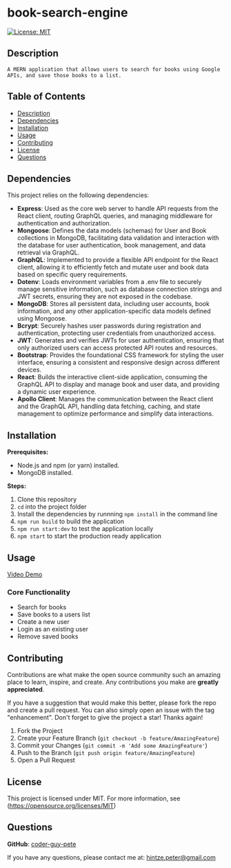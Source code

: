 # book-search-engine

  [![License: MIT](https://img.shields.io/badge/License-MIT-blue.svg)](https://opensource.org/licenses/MIT)

## Description

    A MERN application that allows users to search for books using Google APIs, and save those books to a list.
  
## Table of Contents

* [Description](#description)
* [Dependencies](#dependencies)
* [Installation](#installation)
* [Usage](#usage)
* [Contributing](#contributing)
* [License](#license)
* [Questions](#questions)

## Dependencies

  This project relies on the following dependencies:

* **Express**: Used as the core web server to handle API requests from the React client, routing GraphQL queries, and managing middleware for authentication and authorization.
* **Mongoose**: Defines the data models (schemas) for User and Book collections in MongoDB, facilitating data validation and interaction with the database for user authentication, book management, and data retrieval via GraphQL.
* **GraphQL**: Implemented to provide a flexible API endpoint for the React client, allowing it to efficiently fetch and mutate user and book data based on specific query requirements.
* **Dotenv**: Loads environment variables from a .env file to securely manage sensitive information, such as database connection strings and JWT secrets, ensuring they are not exposed in the codebase.
* **MongoDB**: Stores all persistent data, including user accounts, book information, and any other application-specific data models defined using Mongoose.
* **Bcrypt**: Securely hashes user passwords during registration and authentication, protecting user credentials from unauthorized access.
* **JWT**: Generates and verifies JWTs for user authentication, ensuring that only authorized users can access protected API routes and resources.
* **Bootstrap**: Provides the foundational CSS framework for styling the user interface, ensuring a consistent and responsive design across different devices.
* **React**: Builds the interactive client-side application, consuming the GraphQL API to display and manage book and user data, and providing a dynamic user experience.
* **Apollo Client**: Manages the communication between the React client and the GraphQL API, handling data fetching, caching, and state management to optimize performance and simplify data interactions.

## Installation

**Prerequisites:**

* Node.js and npm (or yarn) installed.
* MongoDB installed.

**Steps:**

1. Clone this repository
2. `cd` into the project folder
3. Install the dependencies by runnning `npm install` in the command line
4. `npm run build` to build the application
4. `npm run start:dev` to test the application locally
5. `npm start` to start the production ready application

## Usage

[Video Demo]()

### Core Functionality

* Search for books
* Save books to a users list
* Create a new user
* Login as an existing user
* Remove saved books

## Contributing

Contributions are what make the open source community such an amazing place to learn, inspire, and create. Any contributions you make are **greatly appreciated**.

If you have a suggestion that would make this better, please fork the repo and create a pull request. You can also simply open an issue with the tag "enhancement".
Don't forget to give the project a star! Thanks again!

1. Fork the Project
2. Create your Feature Branch (`git checkout -b feature/AmazingFeature`)
3. Commit your Changes (`git commit -m 'Add some AmazingFeature'`)
4. Push to the Branch (`git push origin feature/AmazingFeature`)
5. Open a Pull Request

## License

  This project is licensed under MIT. For more information, see (<https://opensource.org/licenses/MIT>)

## Questions

  **GitHub**: [coder-guy-pete](https://github.com/coder-guy-pete)

  If you have any questions, please contact me at: <hintze.peter@gmail.com>
  